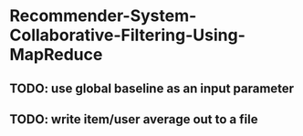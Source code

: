 # Recommender-System-Collaborative-Filtering-Using-MapReduce

## TODO: use global baseline as an input parameter
## TODO: write item/user average out to a file
